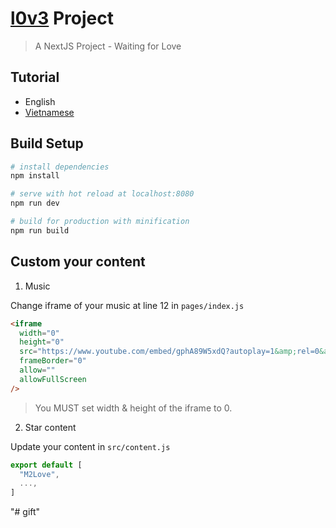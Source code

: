 # [l0v3](https://nguyenvancaoky.github.io/l0v3/#/) Project

> A NextJS Project - Waiting for Love

## Tutorial

* English
* [Vietnamese](https://nguyenvancaoky.github.io/l0v3/blob/master/HUONGDAN.MD)

## Build Setup

```bash
# install dependencies
npm install

# serve with hot reload at localhost:8080
npm run dev

# build for production with minification
npm run build
```

## Custom your content

1. Music

Change iframe of your music at line 12 in `pages/index.js`

```html
<iframe
  width="0"
  height="0"
  src="https://www.youtube.com/embed/gphA89W5xdQ?autoplay=1&amp;rel=0&amp;controls=0&amp;showinfo=0"
  frameBorder="0"
  allow=""
  allowFullScreen
/>
```

> You MUST set width & height of the iframe to 0.

2. Star content

Update your content in `src/content.js`

```javascript
export default [
  "M2Love",
  ...,
]
```
"# gift" 
